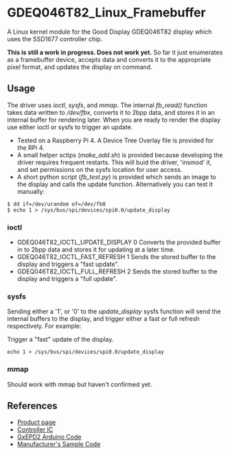 # GDEQ046T82_Linux_Framebuffer
A Linux kernel module for the Good Display GDEQ046T82 display which uses the SSD1677 controller chip.
  
**This is still a work in progress. Does not work yet.** So far it just enumerates as a framebuffer device, accepts data and converts it to the appropriate pixel format, and updates the display on command.
  
## Usage
The driver uses *ioctl*, *sysfs*, and *mmap*. The internal *fb_read()* function takes data written to */dev/fbx*, converts it to 2bpp data, and stores it in an internal buffer for rendering later. When you are ready to render the display use either ioctl or sysfs to trigger an update.
  
 * Tested on a Raspberry Pi 4. A Device Tree Overlay file is provided for the RPi 4.
 * A small helper sctips (*make_add.sh*) is provided because developing the driver requires frequent restarts. This will buid the driver, 'insmod' it, and set permissions on the sysfs location for user access.
 * A short python script (*fb_test.py*) is provided which sends an image to the display and calls the update function. Alternatively you can test it manually:
 ```
 $ dd if=/dev/urandom of=/dev/fb0
 $ echo 1 > /sys/bus/spi/devices/spi0.0/update_display
 ```

### ioctl
 * GDEQ046T82_IOCTL_UPDATE_DISPLAY 0
 Converts the provided buffer in to 2bpp data and stores it for updating at a later time.
 * GDEQ046T82_IOCTL_FAST_REFRESH 1
 Sends the stored buffer to the display and triggers a "fast update".
 * GDEQ046T82_IOCTL_FULL_REFRESH 2
 Sends the stored buffer to the display and triggers a "full update".

### sysfs
Sending either a '1', or '0' to the *update_display* sysfs function will send the internal buffers to the display, and trigger either a fast or full refresh respectively. For example:
  
Trigger a "fast" update of the display.
```
echo 1 > /sys/bus/spi/devices/spi0.0/update_display
```

### mmap
Should work with mmap but haven't confirmed yet.

## References
 * [Product page](https://www.good-display.com/product/457.html)
 * [Controller IC](https://v4.cecdn.yun300.cn/100001_1909185148/SSD1677.pdf)
 * [GxEPD2 Arduino Code](https://github.com/ZinggJM/GxEPD2_4G/blob/master/src/gdeq/GxEPD2_426_GDEQ0426T82.cpp)
 * [Manufacturer's Sample Code](https://www.good-display.com/companyfile/1158.html)